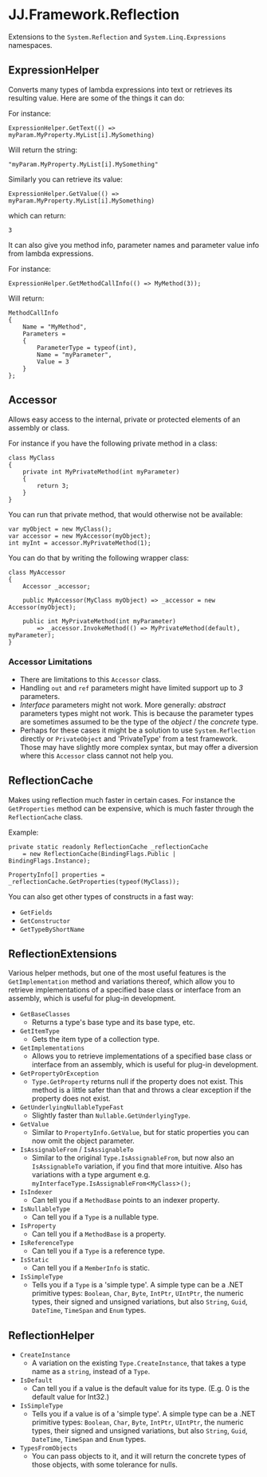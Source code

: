 ﻿JJ.Framework.Reflection
=======================

Extensions to the `System.Reflection` and `System.Linq.Expressions` namespaces.


ExpressionHelper
----------------

Converts many types of lambda expressions into text or retrieves its resulting value. Here are some of the things it can do:

For instance:

    ExpressionHelper.GetText(() => myParam.MyProperty.MyList[i].MySomething)

Will return the string:

    "myParam.MyProperty.MyList[i].MySomething"

Similarly you can retrieve its value:

    ExpressionHelper.GetValue(() => myParam.MyProperty.MyList[i].MySomething)

which can return:

    3

It can also give you method info, parameter names and parameter value info from lambda expressions.

For instance:

    ExpressionHelper.GetMethodCallInfo(() => MyMethod(3));

Will return:

    MethodCallInfo
    {
        Name = "MyMethod",
        Parameters = 
        {
            ParameterType = typeof(int),
            Name = "myParameter",
            Value = 3
        }
    };


Accessor
--------

Allows easy access to the internal, private or protected elements of an assembly or class.

For instance if you have the following private method in a class:

    class MyClass
    {
        private int MyPrivateMethod(int myParameter)
        {
            return 3;
        }
    }

You can run that private method, that would otherwise not be available:

    var myObject = new MyClass();
    var accessor = new MyAccessor(myObject);
    int myInt = accessor.MyPrivateMethod(1);

You can do that by writing the following wrapper class:

    class MyAccessor
    {
        Accessor _accessor;

        public MyAccessor(MyClass myObject) => _accessor = new Accessor(myObject);

        public int MyPrivateMethod(int myParameter) 
            => _accessor.InvokeMethod(() => MyPrivateMethod(default), myParameter);
    }

### Accessor Limitations

- There are limitations to this `Accessor` class.
- Handling `out` and `ref` parameters might have limited support up to *3* parameters.
- *Interface* parameters might not work. More generally: *abstract* parameters types might not work. This is because the parameter types are sometimes assumed to be the type of the *object* / the *concrete* type.
- Perhaps for these cases it might be a solution to use `System.Reflection` directly or `PrivateObject` and 'PrivateType' from a test framework. Those may have slightly more complex syntax, but may offer a diversion where this `Accessor` class cannot not help you.


ReflectionCache
---------------

Makes using reflection much faster in certain cases. For instance the `GetProperties` method can be expensive, which is much faster through the `ReflectionCache` class.

Example:

    private static readonly ReflectionCache _reflectionCache 
        = new ReflectionCache(BindingFlags.Public | BindingFlags.Instance);

    PropertyInfo[] properties = _reflectionCache.GetProperties(typeof(MyClass));

You can also get other types of constructs in a fast way:

* `GetFields`
* `GetConstructor`
* `GetTypeByShortName`


ReflectionExtensions
--------------------

Various helper methods, but one of the most useful features is the `GetImplementation` method and variations thereof, which allow you to retrieve implementations of a specified base class or interface from an assembly, which is useful for plug-in development.

* `GetBaseClasses`
    * Returns a type's base type and its base type, etc.
* `GetItemType`
    * Gets the item type of a collection type.
* `GetImplementations`
    * Allows you to retrieve implementations of a specified base class or interface from an assembly, which is useful for plug-in development.
* `GetPropertyOrException`
    * `Type.GetProperty` returns null if the property does not exist. This method is a little safer than that and throws a clear exception if the property does not exist.
* `GetUnderlyingNullableTypeFast`
    * Slightly faster than `Nullable.GetUnderlyingType`.
* `GetValue`
    * Similar to `PropertyInfo.GetValue`, but for static properties you can now omit the object parameter. 
* `IsAssignableFrom` / `IsAssignableTo`
    * Similar to the original `Type.IsAssignableFrom`, but now also an `IsAssignableTo` variation, if you find that more intuitive. Also has variations with a type argument e.g. `myInterfaceType.IsAssignableFrom`<`MyClass`>`();`
* `IsIndexer`
    * Can tell you if a `MethodBase` points to an indexer property.
* `IsNullableType`
    * Can tell you if a `Type` is a nullable type.
* `IsProperty`
    * Can tell you if a `MethodBase` is a property.
* `IsReferenceType`
    * Can tell you if a `Type` is a reference type.
* `IsStatic`
    * Can tell you if a `MemberInfo` is static.
* `IsSimpleType`
    * Tells you if a `Type` is a 'simple type'. A simple type can be a .NET primitive types: `Boolean`, `Char`, `Byte`, `IntPtr`, `UIntPtr`, the numeric types, their signed and unsigned variations, but also `String`, `Guid`, `DateTime`, `TimeSpan` and `Enum` types.


ReflectionHelper
----------------

* `CreateInstance`
    * A variation on the existing `Type.CreateInstance`, that takes a type name as a `string`, instead of a `Type`.
* `IsDefault`
    * Can tell you if a value is the default value for its type. (E.g. 0 is the default value for Int32.)
* `IsSimpleType`
    * Tells you if a value is of a 'simple type'. A simple type can be a .NET primitive types: `Boolean`, `Char`, `Byte`, `IntPtr`, `UIntPtr`, the numeric types, their signed and unsigned variations, but also `String`, `Guid`, `DateTime`, `TimeSpan` and `Enum` types.
* `TypesFromObjects`
    * You can pass objects to it, and it will return the concrete types of those objects, with some tolerance for nulls.

